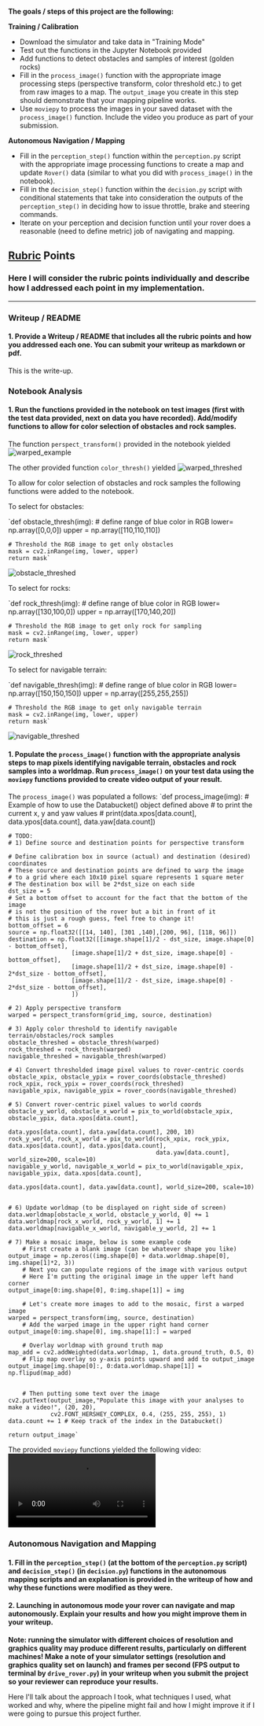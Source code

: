 **The goals / steps of this project are the following:**  

**Training / Calibration**  

* Download the simulator and take data in "Training Mode"
* Test out the functions in the Jupyter Notebook provided
* Add functions to detect obstacles and samples of interest (golden rocks)
* Fill in the `process_image()` function with the appropriate image processing steps (perspective transform, color threshold etc.) to get from raw images to a map.  The `output_image` you create in this step should demonstrate that your mapping pipeline works.
* Use `moviepy` to process the images in your saved dataset with the `process_image()` function.  Include the video you produce as part of your submission.

**Autonomous Navigation / Mapping**

* Fill in the `perception_step()` function within the `perception.py` script with the appropriate image processing functions to create a map and update `Rover()` data (similar to what you did with `process_image()` in the notebook).
* Fill in the `decision_step()` function within the `decision.py` script with conditional statements that take into consideration the outputs of the `perception_step()` in deciding how to issue throttle, brake and steering commands.
* Iterate on your perception and decision function until your rover does a reasonable (need to define metric) job of navigating and mapping.  

[//]: # (Media References)

[image1]: ./output/warped_example.jpg
[image2]: ./output/warped_threshed.jpg
[image3]: ./output/obstacle_threshed.jpg
[image4]: ./output/rock_threshed.jpg
[image5]: ./output/navigable_threshed.jpg
[video1]: ./output/test_mapping.mp4

## [Rubric](https://review.udacity.com/#!/rubrics/916/view) Points
### Here I will consider the rubric points individually and describe how I addressed each point in my implementation.  

---
### Writeup / README

#### 1. Provide a Writeup / README that includes all the rubric points and how you addressed each one.  You can submit your writeup as markdown or pdf.  

This is the write-up.

### Notebook Analysis
#### 1. Run the functions provided in the notebook on test images (first with the test data provided, next on data you have recorded). Add/modify functions to allow for color selection of obstacles and rock samples.
The function `perspect_transform()` provided in the notebook yielded
![warped_example][image1]

The other provided function `color_thresh()` yielded
![warped_threshed][image2]

To allow for color selection of obstacles and rock samples the following functions were added to the notebook.

To select for obstacles:

`def obstacle_thresh(img):
    # define range of blue color in RGB
    lower= np.array([0,0,0])
    upper = np.array([110,110,110])

    # Threshold the RGB image to get only obstacles
    mask = cv2.inRange(img, lower, upper)
    return mask`

![obstacle_threshed][image3]

To select for rocks:

`def rock_thresh(img):
    # define range of blue color in RGB
    lower= np.array([130,100,0])
    upper = np.array([170,140,20])

    # Threshold the RGB image to get only rock for sampling
    mask = cv2.inRange(img, lower, upper)
    return mask`

![rock_threshed][image4]

To select for navigable terrain:

`def navigable_thresh(img):
    # define range of blue color in RGB
    lower= np.array([150,150,150])
    upper = np.array([255,255,255])

    # Threshold the RGB image to get only navigable terrain
    mask = cv2.inRange(img, lower, upper)
    return mask`

![navigable_threshed][image5]

#### 1. Populate the `process_image()` function with the appropriate analysis steps to map pixels identifying navigable terrain, obstacles and rock samples into a worldmap.  Run `process_image()` on your test data using the `moviepy` functions provided to create video output of your result.

The `process_image()` was populated a follows:
`def process_image(img):
    # Example of how to use the Databucket() object defined above
    # to print the current x, y and yaw values
    # print(data.xpos[data.count], data.ypos[data.count], data.yaw[data.count])

    # TODO:
    # 1) Define source and destination points for perspective transform

    # Define calibration box in source (actual) and destination (desired) coordinates
    # These source and destination points are defined to warp the image
    # to a grid where each 10x10 pixel square represents 1 square meter
    # The destination box will be 2*dst_size on each side
    dst_size = 5
    # Set a bottom offset to account for the fact that the bottom of the image
    # is not the position of the rover but a bit in front of it
    # this is just a rough guess, feel free to change it!
    bottom_offset = 6
    source = np.float32([[14, 140], [301 ,140],[200, 96], [118, 96]])
    destination = np.float32([[image.shape[1]/2 - dst_size, image.shape[0] - bottom_offset],
                      [image.shape[1]/2 + dst_size, image.shape[0] - bottom_offset],
                      [image.shape[1]/2 + dst_size, image.shape[0] - 2*dst_size - bottom_offset],
                      [image.shape[1]/2 - dst_size, image.shape[0] - 2*dst_size - bottom_offset],
                      ])

    # 2) Apply perspective transform
    warped = perspect_transform(grid_img, source, destination)

    # 3) Apply color threshold to identify navigable terrain/obstacles/rock samples
    obstacle_threshed = obstacle_thresh(warped)
    rock_threshed = rock_thresh(warped)
    navigable_threshed = navigable_thresh(warped)

    # 4) Convert thresholded image pixel values to rover-centric coords
    obstacle_xpix, obstacle_ypix = rover_coords(obstacle_threshed)
    rock_xpix, rock_ypix = rover_coords(rock_threshed)
    navigable_xpix, navigable_ypix = rover_coords(navigable_threshed)

    # 5) Convert rover-centric pixel values to world coords
    obstacle_y_world, obstacle_x_world = pix_to_world(obstacle_xpix, obstacle_ypix, data.xpos[data.count],
                                                      data.ypos[data.count], data.yaw[data.count], 200, 10)
    rock_y_world, rock_x_world = pix_to_world(rock_xpix, rock_ypix, data.xpos[data.count], data.ypos[data.count],
                                              data.yaw[data.count], world_size=200, scale=10)
    navigable_y_world, navigable_x_world = pix_to_world(navigable_xpix, navigable_ypix, data.xpos[data.count],
                                                        data.ypos[data.count], data.yaw[data.count], world_size=200, scale=10)


    # 6) Update worldmap (to be displayed on right side of screen)
    data.worldmap[obstacle_x_world, obstacle_y_world, 0] += 1
    data.worldmap[rock_x_world, rock_y_world, 1] += 1
    data.worldmap[navigable_x_world, navigable_y_world, 2] += 1

    # 7) Make a mosaic image, below is some example code
        # First create a blank image (can be whatever shape you like)
    output_image = np.zeros((img.shape[0] + data.worldmap.shape[0], img.shape[1]*2, 3))
        # Next you can populate regions of the image with various output
        # Here I'm putting the original image in the upper left hand corner
    output_image[0:img.shape[0], 0:img.shape[1]] = img

        # Let's create more images to add to the mosaic, first a warped image
    warped = perspect_transform(img, source, destination)
        # Add the warped image in the upper right hand corner
    output_image[0:img.shape[0], img.shape[1]:] = warped

        # Overlay worldmap with ground truth map
    map_add = cv2.addWeighted(data.worldmap, 1, data.ground_truth, 0.5, 0)
        # Flip map overlay so y-axis points upward and add to output_image
    output_image[img.shape[0]:, 0:data.worldmap.shape[1]] = np.flipud(map_add)


        # Then putting some text over the image
    cv2.putText(output_image,"Populate this image with your analyses to make a video!", (20, 20),
                cv2.FONT_HERSHEY_COMPLEX, 0.4, (255, 255, 255), 1)
    data.count += 1 # Keep track of the index in the Databucket()

    return output_image`

The provided `moviepy` functions yielded the following video:
![test_mapping][video1]

### Autonomous Navigation and Mapping

#### 1. Fill in the `perception_step()` (at the bottom of the `perception.py` script) and `decision_step()` (in `decision.py`) functions in the autonomous mapping scripts and an explanation is provided in the writeup of how and why these functions were modified as they were.


#### 2. Launching in autonomous mode your rover can navigate and map autonomously.  Explain your results and how you might improve them in your writeup.  

**Note: running the simulator with different choices of resolution and graphics quality may produce different results, particularly on different machines!  Make a note of your simulator settings (resolution and graphics quality set on launch) and frames per second (FPS output to terminal by `drive_rover.py`) in your writeup when you submit the project so your reviewer can reproduce your results.**

Here I'll talk about the approach I took, what techniques I used, what worked and why, where the pipeline might fail and how I might improve it if I were going to pursue this project further.  

